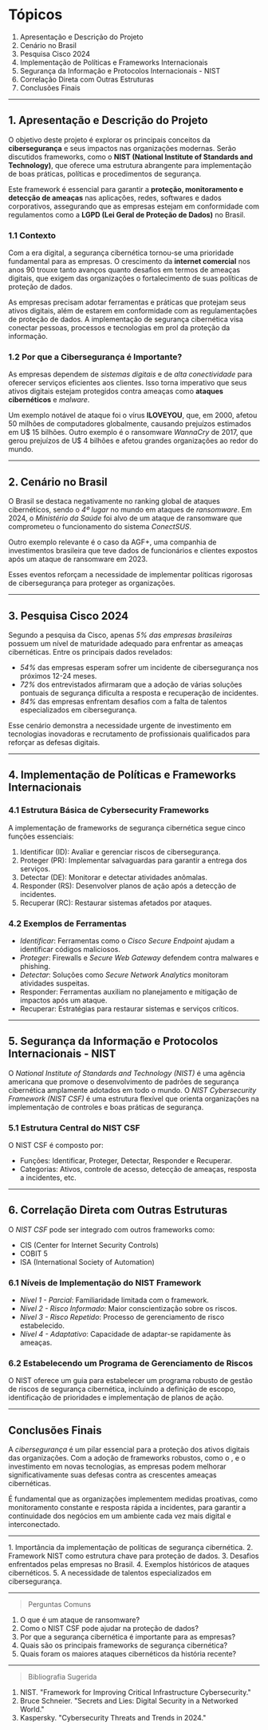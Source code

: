 
# Tópicos
1. Apresentação e Descrição do Projeto
2. Cenário no Brasil
3. Pesquisa Cisco 2024
4. Implementação de Políticas e Frameworks Internacionais
5. Segurança da Informação e Protocolos Internacionais - NIST
6. Correlação Direta com Outras Estruturas
7. Conclusões Finais

---

## 1. Apresentação e Descrição do Projeto
O objetivo deste projeto é explorar os principais conceitos da **cibersegurança** e seus impactos nas organizações modernas. Serão discutidos frameworks, como o **NIST (National Institute of Standards and Technology)**, que oferece uma estrutura abrangente para implementação de boas práticas, políticas e procedimentos de segurança.

Este framework é essencial para garantir a **proteção, monitoramento e detecção de ameaças** nas aplicações, redes, softwares e dados corporativos, assegurando que as empresas estejam em conformidade com regulamentos como a **LGPD (Lei Geral de Proteção de Dados)** no Brasil.

### 1.1 Contexto
Com a era digital, a segurança cibernética tornou-se uma prioridade fundamental para as empresas. O crescimento da **internet comercial** nos anos 90 trouxe tanto avanços quanto desafios em termos de ameaças digitais, que exigem das organizações o fortalecimento de suas políticas de proteção de dados. 

As empresas precisam adotar ferramentas e práticas que protejam seus ativos digitais, além de estarem em conformidade com as regulamentações de proteção de dados. A implementação de segurança cibernética visa conectar pessoas, processos e tecnologias em prol da proteção da informação.

### 1.2 Por que a Cibersegurança é Importante?
As empresas dependem de *sistemas digitais* e de *alta conectividade* para oferecer serviços eficientes aos clientes. Isso torna imperativo que seus ativos digitais estejam protegidos contra ameaças como **ataques cibernéticos** e *malware*. 

Um exemplo notável de ataque foi o vírus **ILOVEYOU**, que, em 2000, afetou 50 milhões de computadores globalmente, causando prejuízos estimados em U$ 15 bilhões. Outro exemplo é o ransomware *WannaCry* de 2017, que gerou prejuízos de U$ 4 bilhões e afetou grandes organizações ao redor do mundo.

---

## 2. Cenário no Brasil
O Brasil se destaca negativamente no ranking global de ataques cibernéticos, sendo o *4º lugar* no mundo em ataques de *ransomware*. Em 2024, o *Ministério da Saúde* foi alvo de um ataque de ransomware que comprometeu o funcionamento do sistema *ConectSUS*.

Outro exemplo relevante é o caso da AGF+, uma companhia de investimentos brasileira que teve dados de funcionários e clientes expostos após um ataque de ransomware em 2023.

Esses eventos reforçam a necessidade de implementar políticas rigorosas de cibersegurança para proteger as organizações.

---

## 3. Pesquisa Cisco 2024
Segundo a pesquisa da Cisco, apenas *5% das empresas brasileiras* possuem um nível de maturidade adequado para enfrentar as ameaças cibernéticas. Entre os principais dados revelados:

- *54%* das empresas esperam sofrer um incidente de cibersegurança nos próximos 12-24 meses.
- *72%* dos entrevistados afirmaram que a adoção de várias soluções pontuais de segurança dificulta a resposta e recuperação de incidentes.
- *84%* das empresas enfrentam desafios com a falta de talentos especializados em cibersegurança.

Esse cenário demonstra a necessidade urgente de investimento em tecnologias inovadoras e recrutamento de profissionais qualificados para reforçar as defesas digitais.

---

## 4. Implementação de Políticas e Frameworks Internacionais
### 4.1 Estrutura Básica de Cybersecurity Frameworks
A implementação de frameworks de segurança cibernética segue cinco funções essenciais:

1. Identificar (ID): Avaliar e gerenciar riscos de cibersegurança.
2. Proteger (PR): Implementar salvaguardas para garantir a entrega dos serviços.
3. Detectar (DE): Monitorar e detectar atividades anômalas.
4. Responder (RS): Desenvolver planos de ação após a detecção de incidentes.
5. Recuperar (RC): Restaurar sistemas afetados por ataques.

### 4.2 Exemplos de Ferramentas
- *Identificar*: Ferramentas como o *Cisco Secure Endpoint* ajudam a identificar códigos maliciosos.
- *Proteger*: Firewalls e *Secure Web Gateway* defendem contra malwares e phishing.
- *Detectar*: Soluções como *Secure Network Analytics* monitoram atividades suspeitas.
- Responder: Ferramentas auxiliam no planejamento e mitigação de impactos após um ataque.
- Recuperar: Estratégias para restaurar sistemas e serviços críticos.

---

## 5. Segurança da Informação e Protocolos Internacionais - NIST
O *National Institute of Standards and Technology (NIST)* é uma agência americana que promove o desenvolvimento de padrões de segurança cibernética amplamente adotados em todo o mundo. O *NIST Cybersecurity Framework (NIST CSF)* é uma estrutura flexível que orienta organizações na implementação de controles e boas práticas de segurança.

### 5.1 Estrutura Central do NIST CSF
O NIST CSF é composto por:
- Funções: Identificar, Proteger, Detectar, Responder e Recuperar.
- Categorias: Ativos, controle de acesso, detecção de ameaças, resposta a incidentes, etc.

---

## 6. Correlação Direta com Outras Estruturas
O *NIST CSF* pode ser integrado com outros frameworks como:
- CIS (Center for Internet Security Controls)
- COBIT 5
- ISA (International Society of Automation)

### 6.1 Níveis de Implementação do NIST Framework
- *Nível 1 - Parcial*: Familiaridade limitada com o framework.
- *Nível 2 - Risco Informado*: Maior conscientização sobre os riscos.
- *Nível 3 - Risco Repetido*: Processo de gerenciamento de risco estabelecido.
- *Nível 4 - Adaptativo*: Capacidade de adaptar-se rapidamente às ameaças.

### 6.2 Estabelecendo um Programa de Gerenciamento de Riscos
O NIST oferece um guia para estabelecer um programa robusto de gestão de riscos de segurança cibernética, incluindo a definição de escopo, identificação de prioridades e implementação de planos de ação.

---

## Conclusões Finais
A *cibersegurança* é um pilar essencial para a proteção dos ativos digitais das organizações. Com a adoção de frameworks robustos, como o <NIST>, e o investimento em novas tecnologias, as empresas podem melhorar significativamente suas defesas contra as crescentes ameaças cibernéticas.

É fundamental que as organizações implementem medidas proativas, como monitoramento constante e resposta rápida a incidentes, para garantir a continuidade dos negócios em um ambiente cada vez mais digital e interconectado.

---

<Pontos Relevantes do Artigo:>
1. Importância da implementação de políticas de segurança cibernética.
2. Framework NIST como estrutura chave para proteção de dados.
3. Desafios enfrentados pelas empresas no Brasil.
4. Exemplos históricos de ataques cibernéticos.
5. A necessidade de talentos especializados em cibersegurança.

---

>Perguntas Comuns
1. O que é um ataque de ransomware?
2. Como o NIST CSF pode ajudar na proteção de dados?
3. Por que a segurança cibernética é importante para as empresas?
4. Quais são os principais frameworks de segurança cibernética?
5. Quais foram os maiores ataques cibernéticos da história recente?

---

>Bibliografia Sugerida
1. NIST. "Framework for Improving Critical Infrastructure Cybersecurity."
2. Bruce Schneier. "Secrets and Lies: Digital Security in a Networked World."
3. Kaspersky. "Cybersecurity Threats and Trends in 2024."


